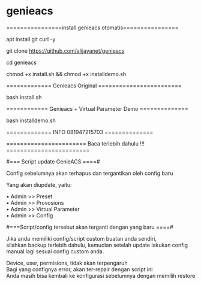 # genieacs
================install genieacs otomatis================

apt install git curl -y

git clone https://github.com/alijayanet/genieacs

cd genieacs

chmod +x install.sh && chmod +x installdemo.sh

============= Genieacs Original ========================

bash install.sh

============ Genieacs + Virtual Parameter Demo ==============

bash installdemo.sh

============= INFO 081947215703 ==============

======================= Baca terlebih dahulu !!! ========================

#=== Script update GenieACS ====#

Config sebelumnya akan terhapus dan tergantikan oleh config baru

Yang akan diupdate, yaitu:

   • Admin >> Preset <br>
   • Admin >> Provosions <br>
   • Admin >> Virtual Parameter<br>
   • Admin >> Config<br>
   
#===Script/config tersebut akan terganti dengan yang baru ====#

Jika anda memiliki config/script custom buatan anda sendiri,<br> 
silahkan backup terlebih dahulu, kemudian setelah update lakukan config manual lagi sesuai config custom anda.<br>

Device, user, permisions, tidak akan terpengaruh<br>
Bagi yang confignya error, akan ter-repair dengan script ini<br>
Anda masih bisa kembali ke konfigurasi sebelumnya dengan memilih restore<br>

